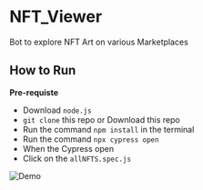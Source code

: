 # NFT_Viewer
Bot to explore NFT Art on various Marketplaces

## How to Run 

**Pre-requiste** 
- Download `node.js` 
- `git clone` this repo or Download this repo
- Run the command `npm install` in the terminal
- Run  the command `npx cypress open` 
- When the Cypress open
- Click on the `allNFTS.spec.js` 

![Demo](cypress/fixtures/Demo.jpg)